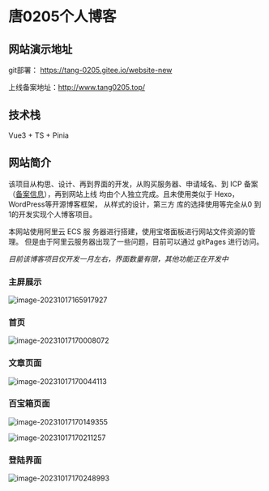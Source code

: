 # 唐0205个人博客

## 网站演示地址

git部署： https://tang-0205.gitee.io/website-new

上线备案地址：http://www.tang0205.top/

## 技术栈

Vue3 + TS + Pinia

## 网站简介

该项目从构思、设计、再到界面的开发，从购买服务器、申请域名、到 ICP 备案（[备案信息](https://icplishi.com/tang0205.top/)），再到网站上线 均由个人独立完成。且未使用类似于 Hexo，WordPress等开源博客框架， 从样式的设计，第三方 库的选择使用等完全从0 到1的开发实现个人博客项目。

本网站使用阿里云 ECS 服 务器进行搭建，使用宝塔面板进行网站文件资源的管理。 但是由于阿里云服务器出现了一些问题，目前可以通过 gitPages 进行访问。

*目前该博客项目仅开发一月左右，界面数量有限，其他功能正在开发中*

### 主屏展示

![image-20231017165917927](C:\Users\唐0205\AppData\Roaming\Typora\typora-user-images\image-20231017165917927.png)

### 首页

![image-20231017170008072](C:\Users\唐0205\AppData\Roaming\Typora\typora-user-images\image-20231017170008072.png)

### 文章页面

![image-20231017170044113](C:\Users\唐0205\AppData\Roaming\Typora\typora-user-images\image-20231017170044113.png)

### 百宝箱页面

![image-20231017170149355](C:\Users\唐0205\AppData\Roaming\Typora\typora-user-images\image-20231017170149355.png)

![image-20231017170211257](C:\Users\唐0205\AppData\Roaming\Typora\typora-user-images\image-20231017170211257.png)

### 登陆界面

![image-20231017170248993](C:\Users\唐0205\AppData\Roaming\Typora\typora-user-images\image-20231017170248993.png)
